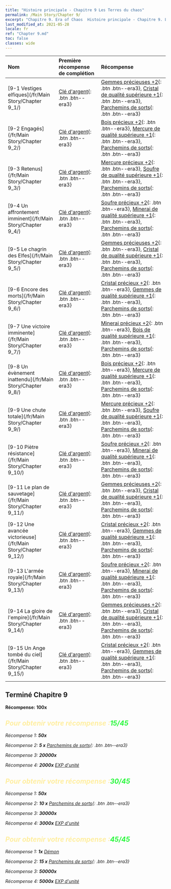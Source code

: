 ```yaml
---
title: "Histoire principale - Chapitre 9 Les Terres du chaos"
permalink: /Main Story/Chapter 9/
excerpt: "Chapitre 9. Era of Chaos  Histoire principale - Chapitre 9. Les Terres du chaos"
last_modified_at: 2021-05-28
locale: fr
ref: "Chapter 9.md"
toc: false
classes: wide
---
```


  | Nom |  Première récompense de complétion | Récompense |
  |:------------|:------------|:------------| 
  | [9-1 Vestiges elfiques](/fr/Main Story/Chapter 9_1/) | [Clé d'argent](/ItemsFR/con_693/){: .btn .btn--era3} | [Gemmes précieuses +2](/ItemsFR/mat_30/){: .btn .btn--era3}, [Cristal de qualité supérieure +1](/ItemsFR/mat_24/){: .btn .btn--era3}, [Parchemins de sorts](/ItemsFR/con_694/){: .btn .btn--era3} |
  | [9-2 Engagés](/fr/Main Story/Chapter 9_2/) | [Clé d'argent](/ItemsFR/con_693/){: .btn .btn--era3} | [Bois précieux +2](/ItemsFR/mat_27/){: .btn .btn--era3}, [Mercure de qualité supérieure +1](/ItemsFR/mat_21/){: .btn .btn--era3}, [Parchemins de sorts](/ItemsFR/con_694/){: .btn .btn--era3} |
  | [9-3 Retenus](/fr/Main Story/Chapter 9_3/) | [Clé d'argent](/ItemsFR/con_693/){: .btn .btn--era3} | [Mercure précieux +2](/ItemsFR/mat_28/){: .btn .btn--era3}, [Soufre de qualité supérieure +1](/ItemsFR/mat_22/){: .btn .btn--era3}, [Parchemins de sorts](/ItemsFR/con_694/){: .btn .btn--era3} |
  | [9-4 Un affrontement imminent](/fr/Main Story/Chapter 9_4/) | [Clé d'argent](/ItemsFR/con_693/){: .btn .btn--era3} | [Soufre précieux +2](/ItemsFR/mat_29/){: .btn .btn--era3}, [Minerai de qualité supérieure +1](/ItemsFR/mat_19/){: .btn .btn--era3}, [Parchemins de sorts](/ItemsFR/con_694/){: .btn .btn--era3} |
  | [9-5 Le chagrin des Elfes](/fr/Main Story/Chapter 9_5/) | [Clé d'argent](/ItemsFR/con_693/){: .btn .btn--era3} | [Gemmes précieuses +2](/ItemsFR/mat_30/){: .btn .btn--era3}, [Cristal de qualité supérieure +1](/ItemsFR/mat_24/){: .btn .btn--era3}, [Parchemins de sorts](/ItemsFR/con_694/){: .btn .btn--era3} |
  | [9-6 Encore des morts](/fr/Main Story/Chapter 9_6/) | [Clé d'argent](/ItemsFR/con_693/){: .btn .btn--era3} | [Cristal précieux +2](/ItemsFR/mat_31/){: .btn .btn--era3}, [Gemmes de qualité supérieure +1](/ItemsFR/mat_23/){: .btn .btn--era3}, [Parchemins de sorts](/ItemsFR/con_694/){: .btn .btn--era3} |
  | [9-7 Une victoire imminente](/fr/Main Story/Chapter 9_7/) | [Clé d'argent](/ItemsFR/con_693/){: .btn .btn--era3} | [Minerai précieux +2](/ItemsFR/mat_26/){: .btn .btn--era3}, [Bois de qualité supérieure +1](/ItemsFR/mat_20/){: .btn .btn--era3}, [Parchemins de sorts](/ItemsFR/con_694/){: .btn .btn--era3} |
  | [9-8 Un évènement inattendu](/fr/Main Story/Chapter 9_8/) | [Clé d'argent](/ItemsFR/con_693/){: .btn .btn--era3} | [Bois précieux +2](/ItemsFR/mat_27/){: .btn .btn--era3}, [Mercure de qualité supérieure +1](/ItemsFR/mat_21/){: .btn .btn--era3}, [Parchemins de sorts](/ItemsFR/con_694/){: .btn .btn--era3} |
  | [9-9 Une chute totale](/fr/Main Story/Chapter 9_9/) | [Clé d'argent](/ItemsFR/con_693/){: .btn .btn--era3} | [Mercure précieux +2](/ItemsFR/mat_28/){: .btn .btn--era3}, [Soufre de qualité supérieure +1](/ItemsFR/mat_22/){: .btn .btn--era3}, [Parchemins de sorts](/ItemsFR/con_694/){: .btn .btn--era3} |
  | [9-10 Piètre résistance](/fr/Main Story/Chapter 9_10/) | [Clé d'argent](/ItemsFR/con_693/){: .btn .btn--era3} | [Soufre précieux +2](/ItemsFR/mat_29/){: .btn .btn--era3}, [Minerai de qualité supérieure +1](/ItemsFR/mat_19/){: .btn .btn--era3}, [Parchemins de sorts](/ItemsFR/con_694/){: .btn .btn--era3} |
  | [9-11 Le plan de sauvetage](/fr/Main Story/Chapter 9_11/) | [Clé d'argent](/ItemsFR/con_693/){: .btn .btn--era3} | [Gemmes précieuses +2](/ItemsFR/mat_30/){: .btn .btn--era3}, [Cristal de qualité supérieure +1](/ItemsFR/mat_24/){: .btn .btn--era3}, [Parchemins de sorts](/ItemsFR/con_694/){: .btn .btn--era3} |
  | [9-12 Une avancée victorieuse](/fr/Main Story/Chapter 9_12/) | [Clé d'argent](/ItemsFR/con_693/){: .btn .btn--era3} | [Cristal précieux +2](/ItemsFR/mat_31/){: .btn .btn--era3}, [Gemmes de qualité supérieure +1](/ItemsFR/mat_23/){: .btn .btn--era3}, [Parchemins de sorts](/ItemsFR/con_694/){: .btn .btn--era3} |
  | [9-13 L'armée royale](/fr/Main Story/Chapter 9_13/) | [Clé d'argent](/ItemsFR/con_693/){: .btn .btn--era3} | [Soufre précieux +2](/ItemsFR/mat_29/){: .btn .btn--era3}, [Minerai de qualité supérieure +1](/ItemsFR/mat_19/){: .btn .btn--era3}, [Parchemins de sorts](/ItemsFR/con_694/){: .btn .btn--era3} |
  | [9-14 La gloire de l'empire](/fr/Main Story/Chapter 9_14/) | [Clé d'argent](/ItemsFR/con_693/){: .btn .btn--era3} | [Gemmes précieuses +2](/ItemsFR/mat_30/){: .btn .btn--era3}, [Cristal de qualité supérieure +1](/ItemsFR/mat_24/){: .btn .btn--era3}, [Parchemins de sorts](/ItemsFR/con_694/){: .btn .btn--era3} |
  | [9-15 Un Ange tombé du ciel](/fr/Main Story/Chapter 9_15/) | [Clé d'argent](/ItemsFR/con_693/){: .btn .btn--era3} | [Cristal précieux +2](/ItemsFR/mat_31/){: .btn .btn--era3}, [Gemmes de qualité supérieure +1](/ItemsFR/mat_23/){: .btn .btn--era3}, [Parchemins de sorts](/ItemsFR/con_694/){: .btn .btn--era3} |


## Terminé Chapitre 9

 **Récompense:**  **100x** <i class="fas fa-gem"/>



## <span style="color: #ffeea0">Pour obtenir votre récompense :</span><span style="color: #27f73a">15/45</span>

 Récompense 1:  **50x** <i class="fas fa-gem"/>

 Récompense 2: **5 x** [Parchemins de sorts](/ItemsFR/con_694/){: .btn .btn--era3}

 Récompense 3:  **20000x** <i class="fas fa-coins"/>

 Récompense 4:  **2000x** [EXP d'unité](/ItemsFR/con_902/)



## <span style="color: #ffeea0">Pour obtenir votre récompense :</span><span style="color: #27f73a">30/45</span>

 Récompense 1:  **50x** <i class="fas fa-gem"/>

 Récompense 2: **10 x** [Parchemins de sorts](/ItemsFR/con_694/){: .btn .btn--era3}

 Récompense 3:  **30000x** <i class="fas fa-coins"/>

 Récompense 4:  **3000x** [EXP d'unité](/ItemsFR/con_902/)



## <span style="color: #ffeea0">Pour obtenir votre récompense :</span><span style="color: #27f73a">45/45</span>

 Récompense 1:  **1x** [Démon](/fr/units/Demon/)

 Récompense 2: **15 x** [Parchemins de sorts](/ItemsFR/con_694/){: .btn .btn--era3}

 Récompense 3:  **50000x** <i class="fas fa-coins"/>

 Récompense 4:  **5000x** [EXP d'unité](/ItemsFR/con_902/)


